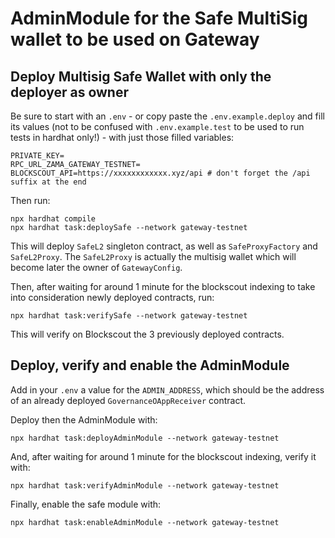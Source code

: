 # AdminModule for the Safe MultiSig wallet to be used on Gateway

## Deploy Multisig Safe Wallet with only the deployer as owner

Be sure to start with an `.env` - or copy paste the `.env.example.deploy` and fill its values (not to be confused with `.env.example.test` to be used to run tests in hardhat only!) - with just those filled variables: 
```
PRIVATE_KEY=
RPC_URL_ZAMA_GATEWAY_TESTNET=
BLOCKSCOUT_API=https://xxxxxxxxxxxx.xyz/api # don't forget the /api suffix at the end
``````

Then run: 
```
npx hardhat compile
npx hardhat task:deploySafe --network gateway-testnet
```

This will deploy `SafeL2` singleton contract, as well as `SafeProxyFactory` and `SafeL2Proxy`. The `SafeL2Proxy` is actually the multisig wallet which will become later the owner of `GatewayConfig`.

Then, after waiting for around 1 minute for the blockscout indexing to take into consideration newly deployed contracts, run: 
```
npx hardhat task:verifySafe --network gateway-testnet
```

This will verify on Blockscout the 3 previously deployed contracts.

## Deploy, verify and enable the AdminModule

Add in your `.env` a value for the `ADMIN_ADDRESS`, which should be the address of an already deployed `GovernanceOAppReceiver` contract.

Deploy then the AdminModule with: 

```
npx hardhat task:deployAdminModule --network gateway-testnet
```

And, after waiting for around 1 minute for the blockscout indexing, verify it with: 

```
npx hardhat task:verifyAdminModule --network gateway-testnet
```

Finally, enable the safe module with: 

```
npx hardhat task:enableAdminModule --network gateway-testnet
```